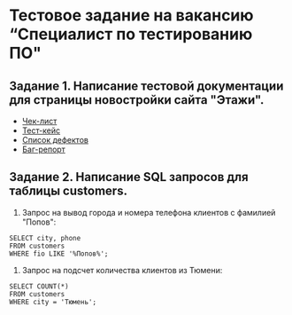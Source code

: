 # Тестовое задание на вакансию “Специалист по тестированию ПО"
## Задание 1. Написание тестовой документации для страницы новостройки сайта "Этажи".

* [Чек-лист](https://docs.google.com/spreadsheets/d/10DvnD6iSPtSV7iIVjwpmkCho4qLL027bXgLtzkJH8m8/edit?usp=sharing)
* [Тест-кейс](https://docs.google.com/spreadsheets/d/1TfdovmzgSWxyBB0xU9lrFNa1czYzyxNqkvr_MyjcFSM/edit?usp=sharing)
* [Список дефектов](https://docs.google.com/spreadsheets/d/1y8qqg8TVGWHEGH3u5ZKhcK7l1tizfpE9phAQunUvBIs/edit?usp=sharing)
* [Баг-репорт](https://github.com/TatyanaKonysheva/EtagiTest/issues/1)
  
## Задание 2. Написание SQL запросов для таблицы customers.

  1. Запрос на вывод города и номера телефона клиентов с фамилией "Попов":

    SELECT city, phone
    FROM customers
    WHERE fio LIKE '%Попов%';
  
  1. Запрос на подсчет количества клиентов из Тюмени:
     
    SELECT COUNT(*)
    FROM customers
    WHERE city = 'Тюмень';
